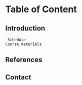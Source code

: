 # Table of Content

## Introduction
     Schedule
    Course materials

## References


## Contact

